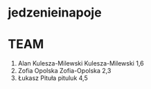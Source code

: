 # jedzenieinapoje

# TEAM

1. Alan Kulesza-Milewski Kulesza-Milewski 1,6
2. Zofia Opolska Zofia-Opolska 2,3
3. Łukasz Pituła pituluk 4,5
